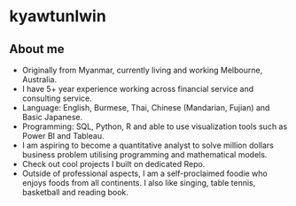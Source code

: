 # kyawtunlwin

## About me
- Originally from Myanmar, currently living and working Melbourne, Australia.
- I have 5+ year experience working across financial service and consulting service.
- Language: English, Burmese, Thai, Chinese (Mandarian, Fujian) and Basic Japanese.
- Programming: SQL, Python, R and able to use visualization tools such as Power BI and Tableau.
- I am aspiring to become a quantitative analyst to solve million dollars business problem utilising programming and mathematical models.
- Check out cool projects I built on dedicated Repo.
- Outside of professional aspects, I am a self-proclaimed foodie who enjoys foods from all continents. I also like singing, table tennis, basketball and reading book.
